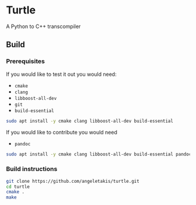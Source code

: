 # Turtle

A Python to C++ transcompiler

## Build
### Prerequisites
If you would like to test it out you would need:
 - `cmake`
 - `clang`
 - `libboost-all-dev`
 - `git`
 - `build-essential`
```Bash
sudo apt install -y cmake clang libboost-all-dev build-essential
```

If you would like to contribute you would need
 - `pandoc`
```Bash
sudo apt install -y cmake clang libboost-all-dev build-essential pandoc
```
### Build instructions
```Bash
git clone https://github.com/angeletakis/turtle.git
cd turtle
cmake .
make
```
